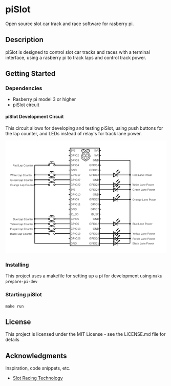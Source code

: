 # piSlot

Open source slot car track and race software for rasberry pi.

## Description

piSlot is designed to control slot car tracks and races with a terminal interface, using a rasberry pi to track laps and control track power.

## Getting Started

### Dependencies

* Rasberry pi model 3 or higher
* piSlot circuit

#### piSlot Development Circuit

This circuit allows for developing and testing piSlot, using push buttons for the lap counter, and LEDs instead of relay's for track lane power.

![piSlot Development Circuit](./doc/hardware/development/circuit.png)

### Installing

This project uses a makefile for setting up a pi for development using `make prepare-pi-dev`

### Starting piSlot

`make run`

## License

This project is licensed under the MIT License - see the LICENSE.md file for details

## Acknowledgments

Inspiration, code snippets, etc.

* [Slot Racing Technology](https://www.slotracingtechnology.com/)
